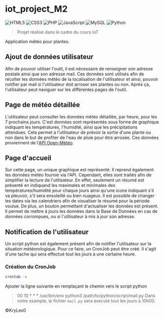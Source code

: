 # iot_project_M2
 
![HTML5](https://img.shields.io/badge/html5-%23E34F26.svg?style=for-the-badge&logo=html5&logoColor=white) ![CSS3](https://img.shields.io/badge/css3-%231572B6.svg?style=for-the-badge&logo=css3&logoColor=white) ![PHP](https://img.shields.io/badge/php-%23777BB4.svg?style=for-the-badge&logo=php&logoColor=white) ![JavaScript](https://img.shields.io/badge/javascript-%23323330.svg?style=for-the-badge&logo=javascript&logoColor=%23F7DF1E) ![MySQL](https://img.shields.io/badge/mysql-%2300f.svg?style=for-the-badge&logo=mysql&logoColor=white) ![Python](https://img.shields.io/badge/python-3670A0?style=for-the-badge&logo=python&logoColor=ffdd54)

> Projet réalisé dans le cadre du cours IoT

Application météo pour plantes.

## Ajout de données utilisateur

Afin de pouvoir utiliser l'outil, il est nécessaire de renseigner son adresse postale ainsi que son adresse mail. Ces données sont utilisés afin de récolter les données météo de la localisation de l'utilisateur et ainsi, pouvoir notifier par mail si l'utilisateur doit arroser ses plantes ou non.
Après ça, l'utilisateur peut naviguer sur les différentes pages de l'outil.

## Page de météo détaillée

L'utilisateur peut consulter les données météo détaillée, par heure, pour les 7 prochains jours. C'est données sont représentés sous forme de graphique indiquant les températures, l'humidité, ainsi que les précipitations attendues. Cela permet à l'utilisateur de prévoir la sortie d'une plante ou non dans le but de profiter de l'eau de pluie pour être arrosée. Ces données proviennent de l'[API Open-Météo](https://open-meteo.com/).

## Page d'accueil

Sur cette page, un unique graphique est représenté. Il reprend également les données météo fournie via l'API. Cependant, elles sont traités afin de simplifier la lecture de l'utilisateur. En effet, seulement un résumé est présenté en indiquand les maximales et minimales des températures/humidité pour chaque jours ainsi qu'une icone indiquant s'il va pleuvoir, s'il sera ensoleillé ou bien nuageux.
Il est possible de changer les dates via les calendriers afin de visualiser le résumé pour la période voulue. De plus, un bouton permettant d'actualiser les données est présent. Il permet de mettre à jours les données dans la Base de Données en cas de données corrompues, ou si l'utilisateur à mis à jour son adresse.

## Notification de l'utilisateur

Un script python est également présent afin de notifier l'utilisateur sur la situation météorologique. Pour ce faire, un CronJob peut être créé. Il s'agit d'une tache qui sera effectué tout les jours à une certaine heure.

### Création du CronJob
```sh
crontab -e
```
Ajouter la ligne suivante en remplaçant le chemin vers le script python
> 00 10 * * * /usr/bin/env python3 /path/to/python/script/mail.py
Dans notre example, le fichier `mail.py` sera executé tout les jours à 10h00.

©KryLex0
